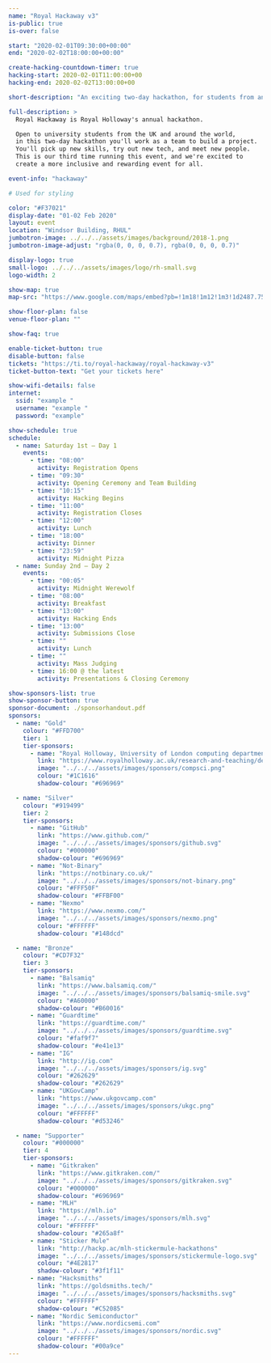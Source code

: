 ```yaml
---
name: "Royal Hackaway v3"
is-public: true
is-over: false

start: "2020-02-01T09:30:00+00:00"
end: "2020-02-02T18:00:00+00:00"

create-hacking-countdown-timer: true
hacking-start: 2020-02-01T11:00:00+00
hacking-end: 2020-02-02T13:00:00+00

short-description: "An exciting two-day hackathon, for students from any university."

full-description: >
  Royal Hackaway is Royal Holloway's annual hackathon.

  Open to university students from the UK and around the world,
  in this two-day hackathon you'll work as a team to build a project.
  You'll pick up new skills, try out new tech, and meet new people.
  This is our third time running this event, and we're excited to
  create a more inclusive and rewarding event for all.

event-info: "hackaway"

# Used for styling

color: "#F37021"
display-date: "01-02 Feb 2020"
layout: event
location: "Windsor Building, RHUL"
jumbotron-image: ../../../assets/images/background/2018-1.png
jumbotron-image-adjust: "rgba(0, 0, 0, 0.7), rgba(0, 0, 0, 0.7)"

display-logo: true
small-logo: ../../../assets/images/logo/rh-small.svg
logo-width: 2

show-map: true
map-src: "https://www.google.com/maps/embed?pb=!1m18!1m12!1m3!1d2487.759701888386!2d-0.5680310838687079!3d51.42584067962183!2m3!1f0!2f0!3f0!3m2!1i1024!2i768!4f13.1!3m3!1m2!1s0x487679fe3dce3113%3A0x47f0f448b19730a3!2sWindsor+Building!5e0!3m2!1sen!2suk!4v1546448505106"

show-floor-plan: false
venue-floor-plan: ""

show-faq: true

enable-ticket-button: true
disable-button: false
tickets: "https://ti.to/royal-hackaway/royal-hackaway-v3"
ticket-button-text: "Get your tickets here"

show-wifi-details: false
internet:
  ssid: "example "
  username: "example "
  password: "example"

show-schedule: true
schedule:
  - name: Saturday 1st — Day 1
    events:
      - time: "08:00"
        activity: Registration Opens
      - time: "09:30"
        activity: Opening Ceremony and Team Building
      - time: "10:15"
        activity: Hacking Begins
      - time: "11:00"
        activity: Registration Closes
      - time: "12:00"
        activity: Lunch
      - time: "18:00"
        activity: Dinner
      - time: "23:59"
        activity: Midnight Pizza
  - name: Sunday 2nd — Day 2
    events:
      - time: "00:05"
        activity: Midnight Werewolf
      - time: "08:00"
        activity: Breakfast
      - time: "13:00"
        activity: Hacking Ends
      - time: "13:00"
        activity: Submissions Close
      - time: ""
        activity: Lunch
      - time: ""
        activity: Mass Judging
      - time: 16:00 @ the latest
        activity: Presentations & Closing Ceremony

show-sponsors-list: true
show-sponsor-button: true
sponsor-document: ./sponsorhandout.pdf
sponsors:
  - name: "Gold"
    colour: "#FFD700"
    tier: 1
    tier-sponsors:
      - name: "Royal Holloway, University of London computing department"
        link: "https://www.royalholloway.ac.uk/research-and-teaching/departments-and-schools/computer-science/"
        image: "../../../assets/images/sponsors/compsci.png"
        colour: "#1C1616"
        shadow-colour: "#696969"

  - name: "Silver"
    colour: "#919499"
    tier: 2
    tier-sponsors:
      - name: "GitHub"
        link: "https://www.github.com/"
        image: "../../../assets/images/sponsors/github.svg"
        colour: "#000000"
        shadow-colour: "#696969"
      - name: "Not-Binary"
        link: "https://notbinary.co.uk/"
        image: "../../../assets/images/sponsors/not-binary.png"
        colour: "#FFF50F"
        shadow-colour: "#FFBF00"
      - name: "Nexmo"
        link: "https://www.nexmo.com/"
        image: "../../../assets/images/sponsors/nexmo.png"
        colour: "#FFFFFF"
        shadow-colour: "#148dcd"

  - name: "Bronze"
    colour: "#CD7F32"
    tier: 3
    tier-sponsors:
      - name: "Balsamiq"
        link: "https://www.balsamiq.com/"
        image: "../../../assets/images/sponsors/balsamiq-smile.svg"
        colour: "#A60000"
        shadow-colour: "#B60016"
      - name: "Guardtime"
        link: "https://guardtime.com/"
        image: "../../../assets/images/sponsors/guardtime.svg"
        colour: "#faf9f7"
        shadow-colour: "#e41e13"
      - name: "IG"
        link: "http://ig.com"
        image: "../../../assets/images/sponsors/ig.svg"
        colour: "#262629"
        shadow-colour: "#262629"
      - name: "UKGovCamp"
        link: "https://www.ukgovcamp.com"
        image: "../../../assets/images/sponsors/ukgc.png"
        colour: "#FFFFFF"
        shadow-colour: "#d53246"

  - name: "Supporter"
    colour: "#000000"
    tier: 4
    tier-sponsors:
      - name: "Gitkraken"
        link: "https://www.gitkraken.com/"
        image: "../../../assets/images/sponsors/gitkraken.svg"
        colour: "#000000"
        shadow-colour: "#696969"
      - name: "MLH"
        link: "https://mlh.io"
        image: "../../../assets/images/sponsors/mlh.svg"
        colour: "#FFFFFF"
        shadow-colour: "#265a8f"
      - name: "Sticker Mule"
        link: "http://hackp.ac/mlh-stickermule-hackathons"
        image: "../../../assets/images/sponsors/stickermule-logo.svg"
        colour: "#4E2817"
        shadow-colour: "#3f1f11"
      - name: "Hacksmiths"
        link: "https://goldsmiths.tech/"
        image: "../../../assets/images/sponsors/hacksmiths.svg"
        colour: "#FFFFFF"
        shadow-colour: "#C52085"
      - name: "Nordic Semiconductor"
        link: "https://www.nordicsemi.com"
        image: "../../../assets/images/sponsors/nordic.svg"
        colour: "#FFFFFF"
        shadow-colour: "#00a9ce"
---
```

